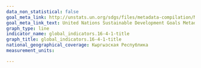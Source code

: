 ```yaml
---
data_non_statistical: false
goal_meta_link: http://unstats.un.org/sdgs/files/metadata-compilation/Metadata-Goal-16.pdf
goal_meta_link_text: United Nations Sustainable Development Goals Metadata (pdf 1361kB)
graph_type: line
indicator_name: global_indicators.16-4-1-title
graph_title: global_indicators.16-4-1-title
national_geographical_coverage: Кыргызская Республика
measurement_units: 

---
```

